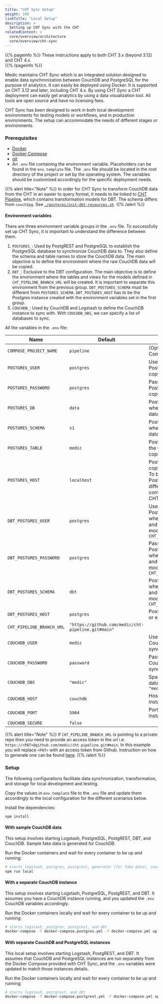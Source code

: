 ```yaml
---
title: "CHT Sync Setup"
weight: 100
linkTitle: "Local Setup"
description: >
  Setting up CHT Sync with the CHT
relatedContent: >
  core/overview/architecture
  core/overview/cht-sync
---
```


{{% pageinfo %}}
These instructions apply to both CHT 3.x (beyond 3.12) and CHT 4.x.  
{{% /pageinfo %}}

Medic maintains CHT Sync which is an integrated solution designed to enable data synchronization between CouchDB and PostgreSQL for the purpose of analytics. It can easily be deployed using Docker. It is supported on CHT 3.12 and later, including CHT 4.x. By using CHT Sync a CHT deployment can easily get analytics by using a data visualization tool. All tools are open source and have no licensing fees.

CHT Sync has been designed to work in both local development environments for testing models or workflows, and in production environments. The setup can accommodate the needs of different stages or environments.

### Prerequisites

- [Docker](https://docs.docker.com/install/)
- [Docker Compose](https://docs.docker.com/compose/install/)
- [git](https://git-scm.com/book/en/v2/Getting-Started-Installing-Git)
- An `.env` file containing the environment variable. Placeholders can be found in the `env.template` file. The `.env` file should be located in the root directory of the project or set by the operating system. The variables should be customized accordingly for the specific deployment needs.

{{% alert title="Note" %}}
In order for CHT Sync to transform CouchDB data from the CHT in an easier to query format, it needs to be linked to [CHT Pipeline](https://github.com/medic/cht-pipeline), which contains transformation models for DBT. The schema differs from `couch2pg`. See [`./postgres/init-dbt-resources.sh`](https://github.com/medic/cht-sync/blob/main/postgres/init-dbt-resources.sh).
{{% /alert %}}

#### Environment variables

There are three environment variable groups in the `.env` file. To successfully set up CHT Sync, it is important to understand the difference between them.
1. `POSTGRES_`: Used by PostgREST and PostgreSQL to establish the PostgreSQL database to synchronize CouchDB data to. They also define the schema and table names to store the CouchDB data. The main objective is to define the environment where the raw CouchDB data will be copied.
2. `DBT_`: Exclusive to the DBT configuration. The main objective is to define the environment where the tables and views for the models defined in `CHT_PIPELINE_BRANCH_URL` will be created. It is important to separate this environment from the previous group. `DBT_POSTGRES_SCHEMA` must be different from `POSTGRES_SCHEMA`. `DBT_POSTGRES_HOST` has to be the Postgres instance created with the environment variables set in the first group.
3. `COUCHDB_`: Used by CouchDB and Logstash to define the CouchDB instance to sync with. With `COUCHDB_DBS`, we can specify a list of databases to sync.

All the variables in the `.env` file:

| Name                      | Default                                            | Description                                                                                                                                    |
|---------------------------|----------------------------------------------------|------------------------------------------------------------------------------------------------------------------------------------------------|
| `COMPOSE_PROJECT_NAME`    | `pipeline`                                         | (Optional) Docker Compose name                                                                                                                 |
| `POSTGRES_USER`           | `postgres`                                         | Username of the PostgreSQL database to copy CouchDB data to                                                                                    |
| `POSTGRES_PASSWORD`       | `postgres`                                         | Password of the PostgreSQL database to copy CouchDB data to                                                                                    |
| `POSTGRES_DB`             | `data`                                             | PostgreSQL database where the CouchDB data is copied                                                                                           |
| `POSTGRES_SCHEMA`         | `v1`                                               | PostgreSQL schema where the CouchDB data is copied                                                                                             |
| `POSTGRES_TABLE`          | `medic`                                            | PostgreSQL table where the CouchDB data is copied. For `DBT` use only.                                                                         |
| `POSTGRES_HOST`           | `localhost`                                        | PostgreSQL instance to copy CouchDB data to. To be set only if the PostgreSQL instance is different than the container provided with CHT Sync. |
| `DBT_POSTGRES_USER`       | `postgres`                                         | Username of the PostgreSQL database where `DBT` creates tables and views from the models in `CHT_PIPELINE_BRANCH_URL`                          |
| `DBT_POSTGRES_PASSWORD`   | `postgres`                                         | Password of the PostgreSQL database where `DBT` creates tables and views from the models in `CHT_PIPELINE_BRANCH_URL`                          |
| `DBT_POSTGRES_SCHEMA`     | `dbt`                                              | PostgreSQL schema where `DBT` creates tables and views from the models in `CHT_PIPELINE_BRANCH_URL`                                            |
| `DBT_POSTGRES_HOST`       | `postgres`                                         | PostgreSQL instance IP or endpoint                                                                                                             |
| `CHT_PIPELINE_BRANCH_URL` | `"https://github.com/medic/cht-pipeline.git#main"` |                                                                                                                                                |
| `COUCHDB_USER`            | `medic`                                            | Username of the CouchDB instance to sync with                                                                                                  |
| `COUCHDB_PASSWORD`        | `password`                                         | Password of the CouchDB instance to sync with                                                                                                  |
| `COUCHDB_DBS`             | `"medic"`                                          | Space separated list of databases to sync e.g `"medic medic_sentinel"`                                                                         |
| `COUCHDB_HOST`            | `couchdb`                                          | Host of the CouchDB instance to sync with                                                                                                      |
| `COUCHDB_PORT`            | `5984`                                             | Port of the CouchDB instance to sync with                                                                                                      |
| `COUCHDB_SECURE`          | `false`                                            |                                                                                                                                                |

{{% alert title="Note" %}}
If `CHT_PIPELINE_BRANCH_URL` is pointing to a private repo then you need to provide an access token in the url i.e. `https://<PAT>@github.com/medic/cht-pipeline.git#main`. In this example you will replace `<PAT>`  with an access token from Github. Instruction on how to generate one can be found [here](https://docs.github.com/en/authentication/keeping-your-account-and-data-secure/managing-your-personal-access-tokens).
{{% /alert %}}

### Setup
The following configurations facilitate data synchronization, transformation, and storage for local development and testing.

Copy the values in `env.template` file to the `.env` file and update them accordingly to the local configuration for the different scenarios below.

Install the dependencies:
```sh
npm install
```

#### With sample CouchDB data
This setup involves starting Logstash, PostgreSQL, PostgREST, DBT, and CouchDB. Sample fake data is generated for CouchDB.

Run the Docker containers and wait for every container to be up and running:
```sh
# starts logstash, postgres, postgrest, generator (for fake data), couchdb and dbt
npm run local
```

#### With a separate CouchDB instance 
This setup involves starting Logstash, PostgreSQL, PostgREST, and DBT. It assumes you have a CouchDB instance running, and you updated the `.env` CouchDB variables accordingly.

Run the Docker containers locally and wait for every container to be up and running:
```sh
# starts logstash, postgres, postgrest, and dbt
docker-compose -f docker-compose.postgres.yml -f docker-compose.yml up -d
```

#### With separate CouchDB and PostgreSQL instances
This local setup involves starting Logstash, PostgREST, and DBT. It assumes that CouchDB and PostgreSQL instances are run separately from the Docker Compose provided with CHT Sync, and the `.env` variables were updated to match those instances details.

Run the Docker containers locally and wait for every container to be up and running:
```sh
# starts logstash, postgrest, and dbt
docker-compose -f docker-compose.postgrest.yml -f docker-compose.yml up -d logstash postgrest dbt
```
